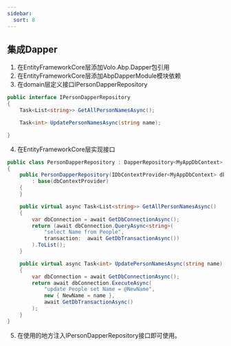```yaml
---
sidebar:
  sort: 8
---
```


## 集成Dapper
1. 在EntityFrameworkCore层添加Volo.Abp.Dapper包引用
2. 在EntityFrameworkCore层添加AbpDapperModule模块依赖
3. 在domain层定义接口IPersonDapperRepository
```csharp
public interface IPersonDapperRepository
{
    Task<List<string>> GetAllPersonNamesAsync();

    Task<int> UpdatePersonNamesAsync(string name);

}
```
4. 在EntityFrameworkCore层实现接口
```csharp
public class PersonDapperRepository : DapperRepository<MyAppDbContext>, ITransientDependency, IPersonDapperRepository
{
    public PersonDapperRepository(IDbContextProvider<MyAppDbContext> dbContextProvider)
        : base(dbContextProvider)
    {
    }

    public virtual async Task<List<string>> GetAllPersonNamesAsync()
    {
        var dbConnection = await GetDbConnectionAsync();
        return (await dbConnection.QueryAsync<string>(
            "select Name from People",
            transaction:  await GetDbTransactionAsync())
        ).ToList();
    }

    public virtual async Task<int> UpdatePersonNamesAsync(string name)
    {
        var dbConnection = await GetDbConnectionAsync();
        return await dbConnection.ExecuteAsync(
            "update People set Name = @NewName",
            new { NewName = name },
            await GetDbTransactionAsync()
        );
    }
}

```
5. 在使用的地方注入IPersonDapperRepository接口即可使用。